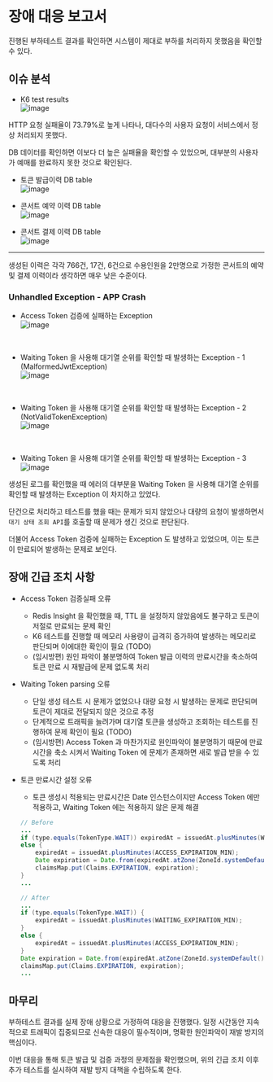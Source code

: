 # 장애 대응 보고서

진행된 부하테스트 결과를 확인하면 시스템이 제대로 부하를 처리하지 못했음을 확인할 수 있다.

## 이슈 분석

- K6 test results <br>
  ![image](https://github.com/user-attachments/assets/52b68b56-a40f-482e-9bde-dce06f235894) <br>

HTTP 요청 실패율이 73.79%로 높게 나타나, 대다수의 사용자 요청이 서비스에서 정상 처리되지 못했다.

DB 데이터를 확인하면 이보다 더 높은 실패율을 확인할 수 있었으며, 대부분의 사용자가 예매를 완료하지 못한 것으로 확인된다.

- 토큰 발급이력 DB table <br>
  ![image](https://github.com/user-attachments/assets/3a846c83-e025-44a8-8756-54029040f467) <br>

- 콘서트 예약 이력 DB table <br>
  ![image](https://github.com/user-attachments/assets/7e574aba-8144-4649-96d9-e6366292e950) <br>

- 콘서트 결제 이력 DB table <br>
  ![image](https://github.com/user-attachments/assets/8db0441b-0508-4bd8-863b-db15cb248ef6) <br>

---

생성된 이력은 각각 766건, 17건, 6건으로 수용인원을 2만명으로 가정한 콘서트의 예약 및 결제 이력이라 생각하면 매우 낮은 수준이다.

### Unhandled Exception - APP Crash

- Access Token 검증에 실패하는 Exception <br>
  ![image](https://github.com/user-attachments/assets/5db8e771-ca8d-479a-ac55-c1c76d24b1bc) <br>

<br>

- Waiting Token 을 사용해 대기열 순위를 확인할 때 발생하는 Exception - 1 (MalformedJwtException) <br>
  ![image](https://github.com/user-attachments/assets/d1cb365a-cace-4b9c-9f81-14279af3dd93) <br>

<br>

- Waiting Token 을 사용해 대기열 순위를 확인할 때 발생하는 Exception - 2 (NotValidTokenException) <br>
  ![image](https://github.com/user-attachments/assets/1f850e05-9c4c-4383-a902-0875e6d5d777) <br>

<br>

- Waiting Token 을 사용해 대기열 순위를 확인할 때 발생하는 Exception - 3 <br>
  ![image](https://github.com/user-attachments/assets/43c66eb9-4140-4a5c-a149-2a89171be504) <br>

생성된 로그를 확인했을 때 에러의 대부분을 Waiting Token 을 사용해 대기열 순위를 확인할 때 발생하는 Exception 이 차지하고 있었다.

단건으로 처리하고 테스트를 했을 때는 문제가 되지 않았으나 대량의 요청이 발생하면서 `대기 상태 조회 API`를 호출할 때 문제가 생긴 것으로 판단된다.

더불어 Access Token 검증에 실패하는 Exception 도 발생하고 있었으며, 이는 토큰이 만료되어 발생하는 문제로 보인다.

## 장애 긴급 조치 사항

- Access Token 검증실패 오류
  - Redis Insight 을 확인했을 때, TTL 을 설정하지 않았음에도 불구하고 토큰이 저절로 만료되는 문제 확인
  - K6 테스트를 진행할 때 메모리 사용량이 급격히 증가하여 발생하는 메모리로 판단되며 이에대한 확인이 필요 (TODO)
  - (임시방편) 원인 파악이 불분명하여 Token 발급 이력의 만료시간을 축소하여 토큰 만료 시 재발급에 문제 없도록 처리

- Waiting Token parsing 오류
  - 단일 생성 테스트 시 문제가 없었으나 대량 요청 시 발생하는 문제로 판단되며 토큰이 제대로 전달되지 않은 것으로 추정
  - 단계적으로 트래픽을 늘려가며 대기열 토큰을 생성하고 조회하는 테스트를 진행하여 문제 확인이 필요 (TODO)
  - (임시방편) Access Token 과 마찬가지로 원인파악이 불분명하기 때문에 만료시간을 축소 시켜서 Waiting Token 에 문제가 존재하면 새로 발급 받을 수 있도록 처리

- 토큰 만료시간 설정 오류
  - 토큰 생성시 적용되는 만료시간은 Date 인스턴스이지만 Access Token 에만 적용하고, Waiting Token 에는 적용하지 않은 문제 해결

  ``` java
  // Before
  ...
  if (type.equals(TokenType.WAIT)) expiredAt = issuedAt.plusMinutes(WAITING_EXPIRATION_MIN);
  else {
      expiredAt = issuedAt.plusMinutes(ACCESS_EXPIRATION_MIN);
      Date expiration = Date.from(expiredAt.atZone(ZoneId.systemDefault()).toInstant());
      claimsMap.put(Claims.EXPIRATION, expiration);
  }
  ...

  // After
  ...
  if (type.equals(TokenType.WAIT)) {
      expiredAt = issuedAt.plusMinutes(WAITING_EXPIRATION_MIN);
  }
  else {
      expiredAt = issuedAt.plusMinutes(ACCESS_EXPIRATION_MIN);
  }
  Date expiration = Date.from(expiredAt.atZone(ZoneId.systemDefault()).toInstant());
  claimsMap.put(Claims.EXPIRATION, expiration); 
  ...
  ```

## 마무리

부하테스트 결과를 실제 장애 상황으로 가정하여 대응을 진행했다.
일정 시간동안 지속적으로 트래픽이 집중되므로 신속한 대응이 필수적이며, 명확한 원인파악이 재발 방지의 핵심이다.

이번 대응을 통해 토큰 발급 및 검증 과정의 문제점을 확인했으며, 위의 긴급 조치 이후 추가 테스트를 실시하여 재발 방지 대책을 수립하도록 한다.
